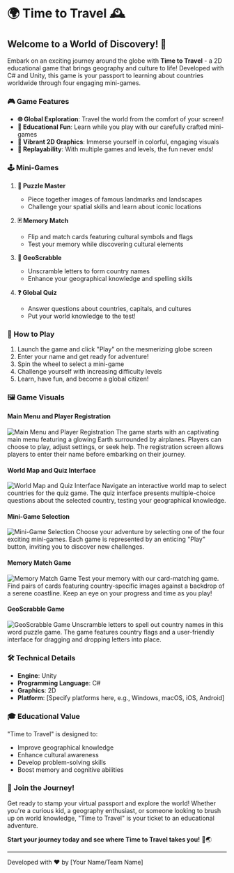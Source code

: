 # 🌍 Time to Travel 🕰️

## Welcome to a World of Discovery! 🌟

Embark on an exciting journey around the globe with **Time to Travel** - a 2D educational game that brings geography and culture to life! Developed with C# and Unity, this game is your passport to learning about countries worldwide through four engaging mini-games.

### 🎮 Game Features

- **🌐 Global Exploration**: Travel the world from the comfort of your screen!
- **🧠 Educational Fun**: Learn while you play with our carefully crafted mini-games
- **🎨 Vibrant 2D Graphics**: Immerse yourself in colorful, engaging visuals
- **🔄 Replayability**: With multiple games and levels, the fun never ends!

### 🕹️ Mini-Games

1. **🧩 Puzzle Master**
   - Piece together images of famous landmarks and landscapes
   - Challenge your spatial skills and learn about iconic locations

2. **🃏 Memory Match**
   - Flip and match cards featuring cultural symbols and flags
   - Test your memory while discovering cultural elements

3. **📝 GeoScrabble**
   - Unscramble letters to form country names
   - Enhance your geographical knowledge and spelling skills

4. **❓ Global Quiz**
   - Answer questions about countries, capitals, and cultures
   - Put your world knowledge to the test!

### 🚀 How to Play

1. Launch the game and click "Play" on the mesmerizing globe screen
2. Enter your name and get ready for adventure!
3. Spin the wheel to select a mini-game
4. Challenge yourself with increasing difficulty levels
5. Learn, have fun, and become a global citizen!

### 🖼️ Game Visuals

#### Main Menu and Player Registration
![Main Menu and Player Registration](https://files.fm/u/h653yfh25r
)
The game starts with an captivating main menu featuring a glowing Earth surrounded by airplanes. Players can choose to play, adjust settings, or seek help. The registration screen allows players to enter their name before embarking on their journey.

#### World Map and Quiz Interface
![World Map and Quiz Interface](https://files.fm/u/k9gy9nwzcm)
Navigate an interactive world map to select countries for the quiz game. The quiz interface presents multiple-choice questions about the selected country, testing your geographical knowledge.

#### Mini-Game Selection
![Mini-Game Selection](https://files.fm/u/35qzw97f2c)
Choose your adventure by selecting one of the four exciting mini-games. Each game is represented by an enticing "Play" button, inviting you to discover new challenges.

#### Memory Match Game
![Memory Match Game](https://files.fm/u/w8mmwdpt8s)
Test your memory with our card-matching game. Find pairs of cards featuring country-specific images against a backdrop of a serene coastline. Keep an eye on your progress and time as you play!

#### GeoScrabble Game
![GeoScrabble Game](https://files.fm/u/6e5e9dtbgg)
Unscramble letters to spell out country names in this word puzzle game. The game features country flags and a user-friendly interface for dragging and dropping letters into place.

### 🛠️ Technical Details

- **Engine**: Unity
- **Programming Language**: C#
- **Graphics**: 2D
- **Platform**: [Specify platforms here, e.g., Windows, macOS, iOS, Android]

### 🎓 Educational Value

"Time to Travel" is designed to:
- Improve geographical knowledge
- Enhance cultural awareness
- Develop problem-solving skills
- Boost memory and cognitive abilities

### 🌈 Join the Journey!

Get ready to stamp your virtual passport and explore the world! Whether you're a curious kid, a geography enthusiast, or someone looking to brush up on world knowledge, "Time to Travel" is your ticket to an educational adventure.

**Start your journey today and see where Time to Travel takes you!** 🚀🌏

---

Developed with ❤️ by [Your Name/Team Name]
